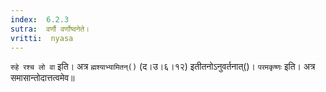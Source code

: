```yaml
---
index:  6.2.3
sutra:  वर्णौ वर्णोष्वनेते।
vritti:  nyasa
---
```


`रुहे रश्च लो वा` इति। अत्र `ह्मश्याभ्यामितन्()` (द।उ।६।१२) इतीतनोऽनुवर्तनात्()। `परमकृष्णः` इति। अत्र समासान्तोदात्तत्वमेव॥
